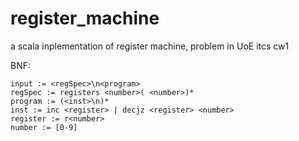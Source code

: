 # register_machine
a scala inplementation of register machine, problem in UoE itcs cw1

BNF:

~~~~
input := <regSpec>\n<program>  
regSpec := registers <number>( <number>)*  
program := (<inst>\n)*  
inst := inc <register> | decjz <register> <number>  
register := r<number>  
number := [0-9]  
~~~~
